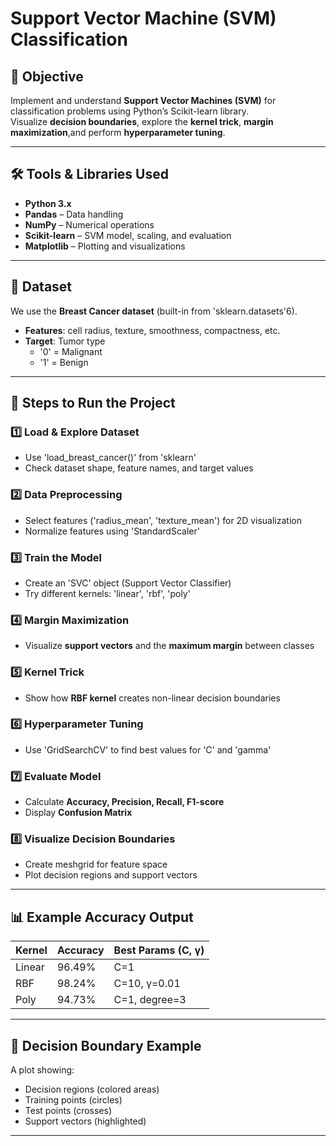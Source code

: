 # Support Vector Machine (SVM) Classification  

## 📌 Objective  
Implement and understand **Support Vector Machines (SVM)** for classification problems using Python’s Scikit-learn library.  
Visualize **decision boundaries**, explore the **kernel trick**,  **margin maximization**,and perform **hyperparameter tuning**.  

---

## 🛠 Tools & Libraries Used  
- **Python 3.x**  
- **Pandas** – Data handling  
- **NumPy** – Numerical operations  
- **Scikit-learn** – SVM model, scaling, and evaluation  
- **Matplotlib** – Plotting and visualizations  

---

## 📁 Dataset  
We use the **Breast Cancer dataset** (built-in from 'sklearn.datasets'6).  

- **Features**: cell radius, texture, smoothness, compactness, etc.  
- **Target**: Tumor type  
  - '0' = Malignant  
  - '1' = Benign  

---

## 📖 Steps to Run the Project  

### 1️⃣ Load & Explore Dataset  
- Use 'load_breast_cancer()' from 'sklearn'  
- Check dataset shape, feature names, and target values  

### 2️⃣ Data Preprocessing  
- Select features ('radius_mean', 'texture_mean') for 2D visualization  
- Normalize features using 'StandardScaler'  

### 3️⃣ Train the Model  
- Create an 'SVC' object (Support Vector Classifier)  
- Try different kernels: 'linear', 'rbf', 'poly'  

### 4️⃣ Margin Maximization  
- Visualize **support vectors** and the **maximum margin** between classes  

### 5️⃣ Kernel Trick  
- Show how **RBF kernel** creates non-linear decision boundaries  

### 6️⃣ Hyperparameter Tuning  
- Use 'GridSearchCV' to find best values for 'C' and 'gamma'  

### 7️⃣ Evaluate Model  
- Calculate **Accuracy, Precision, Recall, F1-score**  
- Display **Confusion Matrix**  

### 8️⃣ Visualize Decision Boundaries  
- Create meshgrid for feature space  
- Plot decision regions and support vectors  

---

## 📊 Example Accuracy Output  
| Kernel  | Accuracy | Best Params (C, γ) |
|---------|----------|---------------------|
| Linear  | 96.49%   | C=1                 |
| RBF     | 98.24%   | C=10, γ=0.01        |
| Poly    | 94.73%   | C=1, degree=3       |  

---

## 🎨 Decision Boundary Example  
A plot showing:  
- Decision regions (colored areas)  
- Training points (circles)  
- Test points (crosses)  
- Support vectors (highlighted)  

---

